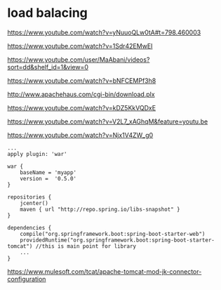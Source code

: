 # load balacing

https://www.youtube.com/watch?v=yNuuoQLw0tA#t=798.460003

https://www.youtube.com/watch?v=1Sdr42EMwEI

https://www.youtube.com/user/MaAbani/videos?sort=dd&shelf_id=1&view=0

https://www.youtube.com/watch?v=bNFCEMPf3h8

http://www.apachehaus.com/cgi-bin/download.plx

https://www.youtube.com/watch?v=kDZ5KkVQDxE

https://www.youtube.com/watch?v=V2L7_xAGhqM&feature=youtu.be

https://www.youtube.com/watch?v=Njx1V4ZW_g0

```code
...
apply plugin: 'war'

war {
    baseName = 'myapp'
    version =  '0.5.0'
}

repositories {
    jcenter()
    maven { url "http://repo.spring.io/libs-snapshot" }
}

dependencies {
    compile("org.springframework.boot:spring-boot-starter-web")
    providedRuntime("org.springframework.boot:spring-boot-starter-tomcat") //this is main point for library
    ...
}
```

https://www.mulesoft.com/tcat/apache-tomcat-mod-jk-connector-configuration
